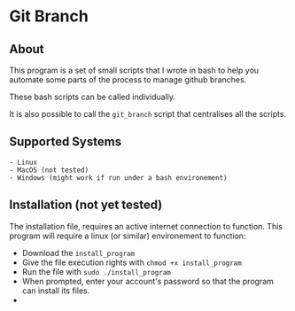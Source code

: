 # Git Branch

## About

This program is a set of small scripts that I wrote in bash to help you automate some parts of the process to manage github branches.

These bash scripts can be called individually.

It is also possible to call the `git_branch` script that centralises all the scripts.

## Supported Systems

    - Linux
    - MacOS (not tested)
    - Windows (might work if run under a bash environement)

## Installation (not yet tested)

The installation file, requires an active internet connection to function.
This program will require a linux (or similar) environement to function:

- Download the `install_program`
- Give the file execution rights with `chmod +x install_program`
- Run the file with `sudo ./install_program`
- When prompted, enter your account's password so that the program can install its files.
-
